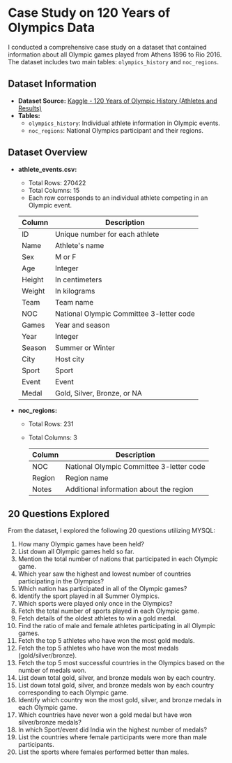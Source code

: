 # Case Study on 120 Years of Olympics Data

I conducted a comprehensive case study on a dataset that contained information about all Olympic games played from Athens 1896 to Rio 2016. The dataset includes two main tables: `olympics_history` and `noc_regions`.

## Dataset Information

- **Dataset Source:** [Kaggle - 120 Years of Olympic History (Athletes and Results)](https://www.kaggle.com/datasets/heesoo37/120-years-of-olympic-history-athletes-and-results)
- **Tables:**
  - `olympics_history`: Individual athlete information in Olympic events.
  - `noc_regions`: National Olympics participant and their regions.

## Dataset Overview

- **athlete_events.csv:**
  - Total Rows: 270422
  - Total Columns: 15
  - Each row corresponds to an individual athlete competing in an Olympic event.


  | Column | Description |
  |--------|-------------|
  | ID     | Unique number for each athlete |
  | Name   | Athlete's name |
  | Sex    | M or F |
  | Age    | Integer |
  | Height | In centimeters |
  | Weight | In kilograms |
  | Team   | Team name |
  | NOC    | National Olympic Committee 3-letter code |
  | Games  | Year and season |
  | Year   | Integer |
  | Season | Summer or Winter |
  | City   | Host city |
  | Sport  | Sport |
  | Event  | Event |
  | Medal  | Gold, Silver, Bronze, or NA |

- **noc_regions:**
  - Total Rows: 231
  - Total Columns: 3


    | Column | Description |
    |--------|-------------|
    | NOC    | National Olympic Committee 3-letter code |
    | Region | Region name |
    | Notes  | Additional information about the region |

## 20 Questions Explored

From the dataset, I explored the following 20 questions utilizing MYSQL:

1. How many Olympic games have been held?
2. List down all Olympic games held so far.
3. Mention the total number of nations that participated in each Olympic game.
4. Which year saw the highest and lowest number of countries participating in the Olympics?
5. Which nation has participated in all of the Olympic games?
6. Identify the sport played in all Summer Olympics.
7. Which sports were played only once in the Olympics?
8. Fetch the total number of sports played in each Olympic game.
9. Fetch details of the oldest athletes to win a gold medal.
10. Find the ratio of male and female athletes participating in all Olympic games.
11. Fetch the top 5 athletes who have won the most gold medals.
12. Fetch the top 5 athletes who have won the most medals (gold/silver/bronze).
13. Fetch the top 5 most successful countries in the Olympics based on the number of medals won.
14. List down total gold, silver, and bronze medals won by each country.
15. List down total gold, silver, and bronze medals won by each country corresponding to each Olympic game.
16. Identify which country won the most gold, silver, and bronze medals in each Olympic game.
17. Which countries have never won a gold medal but have won silver/bronze medals?
18. In which Sport/event did India win the highest number of medals?
19. List the countries where female participants were more than male participants.
20. List the sports where females performed better than males.
